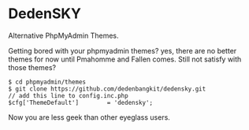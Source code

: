 # DedenSKY
Alternative PhpMyAdmin Themes.

Getting bored with your phpmyadmin themes? yes, there are no better themes for now until Pmahomme and Fallen comes.
Still not satisfy with those themes?

    $ cd phpmyadmin/themes
    $ git clone https://github.com/dedenbangkit/dedensky.git
    // add this line to config.inc.php
    $cfg['ThemeDefault']        = 'dedensky';

Now you are less geek than other eyeglass users.
